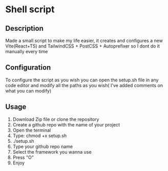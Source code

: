 # Shell script

## Description
Made a small script to make my life easier, it creates and configures a new Vite(React+TS) and TailwindCSS + PostCSS + Autoprefixer so I dont do it manually every time
## Configuration
To configure the script as you wish you can open the setup.sh file in any code editor and modify all the paths as you wish( I've added comments on what you can modify)
## Usage
1) Download Zip file or clone the repository
2) Create a github repo with the name of your project
3) Open the terminal
4) Type: chmod +x setup.sh
5) ./setup.sh
6) Type your github repo name
7) Select the framework you wanna use
8) Press "O"
9) Enjoy
